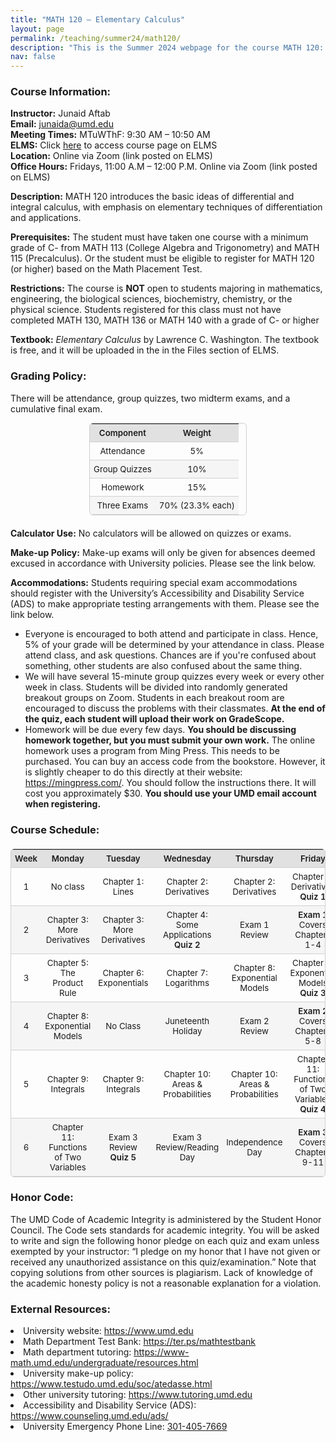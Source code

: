 ```yaml
---
title: "MATH 120 – Elementary Calculus"
layout: page
permalink: /teaching/summer24/math120/
description: "This is the Summer 2024 webpage for the course MATH 120: Elementary Calculus."
nav: false
---
```


### Course Information:

**Instructor:** Junaid Aftab  
**Email:** [junaida@umd.edu](mailto:junaida@umd.edu)   
**Meeting Times:** MTuWThF: 9:30 AM – 10:50 AM   
**ELMS:** Click [here](https://umd.instructure.com/courses/1373442) to access course page on ELMS  	   
**Location:** Online via Zoom (link posted on ELMS)  
**Office Hours:** Fridays, 11:00 A.M – 12:00 P.M. Online via Zoom (link posted on ELMS)  


**Description:**  MATH 120 introduces the basic ideas of differential and integral calculus, with emphasis on elementary techniques of differentiation and applications.

**Prerequisites:** The student must have taken one course with a minimum grade of C- from MATH 113 (College Algebra and Trigonometry) and MATH 115 (Precalculus). Or the student must be eligible to register for MATH 120 (or higher) based on the Math Placement Test.

**Restrictions:**  The course is **NOT** open to students majoring in mathematics, engineering, the biological sciences, biochemistry, chemistry, or the physical science. Students registered for this class must not have completed MATH 130, MATH 136 or MATH 140 with a grade of C- or higher

**Textbook:**  *Elementary Calculus* by Lawrence C. Washington. The textbook is free, and it will be uploaded in the in the Files section of ELMS.

### Grading Policy:

There will be attendance, group quizzes, two midterm exams, and a cumulative final exam. 


<table class="grading-table">
  <thead>
    <tr>
      <th>Component</th>
      <th>Weight</th>
    </tr>
  </thead>
  <tbody>
    <tr>
      <td>Attendance</td>
      <td>5%</td>
    </tr>
    <tr>
      <td>Group Quizzes</td>
      <td>10%</td>
    </tr>
    <tr>
      <td>Homework</td>
      <td>15%</td>
    </tr>
    <tr>
      <td>Three Exams</td>
      <td>70% (23.3% each)</td>
    </tr>
  </tbody>
</table>

<style>
.grading-table {
  width: 50%;
  margin: 0 auto 1.5em;
  border-collapse: collapse;
  text-align: center;
  font-size: 0.95em;
  border: 1px solid var(--table-border);
  border-radius: 6px;
  overflow: hidden;
}

.grading-table th,
.grading-table td {
  padding: 6px;
  border-bottom: 1px solid var(--table-border);
}

/* header row */
.grading-table th {
  background: color-mix(in srgb, currentColor 12%, transparent);
  font-weight: 600;
}

/* alternating rows */
.grading-table tr:nth-child(even) {
  background: color-mix(in srgb, currentColor 3%, transparent);
}

/* hover effect */
.grading-table tr:hover {
  background: color-mix(in srgb, currentColor 7%, transparent);
}

/* links (if any) */
.grading-table a {
  color: var(--global-theme-color);
  font-weight: 600;
  text-decoration: none;
}

.grading-table a:hover {
  text-decoration: underline;
}

/* light mode defaults */
:root {
  --table-border: #d0d0d0;
}

/* dark mode overrides */
@media (prefers-color-scheme: dark) {
  :root {
    --table-border: #444;
  }
}
</style>



**Calculator Use:** No calculators will be allowed on quizzes or exams.

**Make-up Policy:** Make-up exams will only be given for absences deemed excused in accordance with University policies. Please see the link below.

**Accommodations:** Students requiring special exam accommodations should register with the University’s Accessibility and Disability Service (ADS) to make appropriate testing arrangements with them. Please see the link below.


<ul>
  <li>
    Everyone is encouraged to both attend and participate in class. 
    Hence, 5% of your grade will be determined by your attendance in class.
    Please attend class, and ask questions. Chances are if you're confused about something, other students are also confused about the same thing.
  </li>
  <li>
    We will have several 15-minute group quizzes every week or every other week in class. Students will be divided into randomly generated breakout groups on Zoom. 
    Students in each breakout room are encouraged to discuss the problems with their classmates. 
    <strong>At the end of the quiz, each student will upload their work on GradeScope.</strong>
  </li>
  <li>
    Homework will be due every few days. 
    <strong>You should be discussing homework together, but you must submit your own work.</strong> 
    The online homework uses a program from Ming Press. This needs to be purchased. You can buy an access code from the bookstore. However, it is slightly cheaper to do this directly at their website: 
    <a href="https://mingpress.com/" target="_blank">https://mingpress.com/</a>. 
    You should follow the instructions there. It will cost you approximately $30.  
    <strong>You should use your UMD email account when registering.</strong>
  </li>
</ul>


### Course Schedule:

<table class="schedule-table">
  <thead>
    <tr>
      <th>Week</th>
      <th>Monday</th>
      <th>Tuesday</th>
      <th>Wednesday</th>
      <th>Thursday</th>
      <th>Friday</th>
    </tr>
  </thead>
  <tbody>
    <tr>
      <td>1</td>
      <td>No class</td>
      <td>Chapter 1: Lines</td>
      <td>Chapter 2: Derivatives</td>
      <td>Chapter 2: Derivatives</td>
      <td>Chapter 2: Derivatives<br><strong><a href="/assets/teaching/summer24/Quiz1.pdf">Quiz 1</a></strong></td>
    </tr>
    <tr>
      <td>2</td>
      <td>Chapter 3: More Derivatives</td>
      <td>Chapter 3: More Derivatives</td>
      <td>Chapter 4: Some Applications<br><strong><a href="/assets/teaching/summer24/Quiz2.pdf">Quiz 2</a></strong></td>
      <td>Exam 1 Review</td>
      <td><strong><a href="/assets/teaching/summer24/Exam1.pdf">Exam 1</a></strong><br>Covers Chapters 1-4</td>
    </tr>
    <tr>
      <td>3</td>
      <td>Chapter 5: The Product Rule</td>
      <td>Chapter 6: Exponentials</td>
      <td>Chapter 7: Logarithms</td>
      <td>Chapter 8: Exponential Models</td>
      <td>Chapter 8: Exponential Models<br><strong><a href="/assets/teaching/summer24/Quiz3.pdf">Quiz 3</a></strong></td>
    </tr>
    <tr>
      <td>4</td>
      <td>Chapter 8: Exponential Models</td>
      <td>No Class</td>
      <td>Juneteenth Holiday</td>
      <td>Exam 2 Review</td>
      <td><strong><a href="/assets/teaching/summer24/Exam2.pdf">Exam 2</a></strong><br>Covers Chapters 5-8</td>
    </tr>
    <tr>
      <td>5</td>
      <td>Chapter 9: Integrals</td>
      <td>Chapter 9: Integrals</td>
      <td>Chapter 10: Areas & Probabilities</td>
      <td>Chapter 10: Areas & Probabilities</td>
      <td>Chapter 11: Functions of Two Variables<br><strong><a href="/assets/teaching/summer24/Quiz4.pdf">Quiz 4</a></strong></td>
    </tr>
    <tr>
      <td>6</td>
      <td>Chapter 11: Functions of Two Variables</td>
      <td>Exam 3 Review<br><strong><a href="/assets/teaching/summer24/Quiz5.pdf">Quiz 5</a></strong></td>
      <td>Exam 3 Review/Reading Day</td>
      <td>Independence Day</td>
      <td><strong><a href="/assets/teaching/summer24/Exam3.pdf">Exam 3</a></strong><br>Covers Chapters 9-11</td>
    </tr>
  </tbody>
</table>

<style>
.schedule-table {
  width: 100%;
  border-collapse: collapse;
  margin: 1.5em 0;
  font-size: 0.95em;
  text-align: center;
  border: 1px solid var(--table-border);
  border-radius: 6px;
  overflow: hidden;
}

.schedule-table th,
.schedule-table td {
  padding: 6px;
  border-bottom: 1px solid var(--table-border);
}

/* header row */
.schedule-table th {
  background: color-mix(in srgb, currentColor 12%, transparent);
  font-weight: 600;
}

/* alternating rows */
.schedule-table tr:nth-child(even) {
  background: color-mix(in srgb, currentColor 3%, transparent);
}

/* hover effect */
.schedule-table tr:hover {
  background: color-mix(in srgb, currentColor 7%, transparent);
}

/* links */
.schedule-table a {
  color: var(--global-theme-color);
  font-weight: 600;
  text-decoration: none;
}

.schedule-table a:hover {
  text-decoration: underline;
}

/* light mode defaults */
:root {
  --table-border: #d0d0d0;
}

/* dark mode overrides */
@media (prefers-color-scheme: dark) {
  :root {
    --table-border: #444;
  }
}
</style>





### Honor Code:

The UMD Code of Academic Integrity is administered by the Student Honor Council. The Code  sets standards for academic integrity.  You will be asked to write and sign the following honor pledge on each quiz  and exam unless exempted by your instructor: “I pledge on my honor that I have not given or received any unauthorized assistance on this quiz/examination.”  Note that copying solutions from other sources is plagiarism. Lack of knowledge of the academic honesty policy is not a reasonable explanation for a violation.


### External Resources: 
  <li>University website: <a href="https://www.umd.edu" target="_blank">https://www.umd.edu</a></li>
  <li>Math Department Test Bank: <a href="https://ter.ps/mathtestbank" target="_blank">https://ter.ps/mathtestbank</a></li>
  <li>Math department tutoring: <a href="https://www-math.umd.edu/undergraduate/resources.html" target="_blank">https://www-math.umd.edu/undergraduate/resources.html</a></li>
  <li>University make-up policy: <a href="https://www.testudo.umd.edu/soc/atedasse.html" target="_blank">https://www.testudo.umd.edu/soc/atedasse.html</a></li>
  <li>Other university tutoring: <a href="https://www.tutoring.umd.edu" target="_blank">https://www.tutoring.umd.edu</a></li>
  <li>Accessibility and Disability Service (ADS): <a href="https://www.counseling.umd.edu/ads/" target="_blank">https://www.counseling.umd.edu/ads/</a></li>
  <li>University Emergency Phone Line: <a href="tel:301-405-7669">301-405-7669</a></li>
